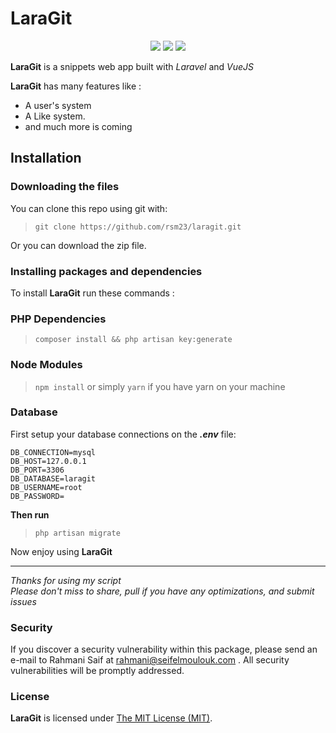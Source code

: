 # LaraGit

<p align="center">
<a href="https://github.com/rsm23/laragit/issues"><img src="https://img.shields.io/github/issues/rsm23/laragit.svg"></a>
<a href="https://twitter.com/intent/tweet?text=Wow:&url=%5Bobject%20Object%5Dw"><img src="https://img.shields.io/twitter/url/https/github.com/rsm23/laragit.svg?style=social&style=flat-square"></a>
<a href="https://raw.githubusercontent.com/rsm23/laragit/master/LICENSE"><img src="https://img.shields.io/badge/license-MIT-blue.svg"></a>
</p>

**LaraGit** is a snippets web app built with _Laravel_ and _VueJS_ 

**LaraGit** has many features like : 

- A user's system
- A Like system.
- and much more is coming


## Installation

### Downloading the files

You can clone this repo using git with:

>`git clone https://github.com/rsm23/laragit.git`

Or you can download the zip file.



### Installing packages and dependencies

To install **LaraGit** run these commands :

### PHP Dependencies
> `composer install
 && php artisan key:generate`

### Node Modules
> `npm install` or simply `yarn` if you have yarn on your machine

### Database
First setup your database connections on the _**.env**_ file:

    DB_CONNECTION=mysql
    DB_HOST=127.0.0.1
    DB_PORT=3306
    DB_DATABASE=laragit
    DB_USERNAME=root
    DB_PASSWORD=
    
**Then run**

> `php artisan migrate`

Now enjoy using **LaraGit**

----------------------------------------------

_Thanks for using my script <br />
Please don't miss to share, pull if you have any optimizations, and submit issues_

### Security

If you discover a security vulnerability within this package, please send an e-mail to Rahmani Saif at rahmani@seifelmoulouk.com . All security vulnerabilities will be promptly addressed.


### License

**LaraGit** is licensed under [The MIT License (MIT)](LICENSE).
